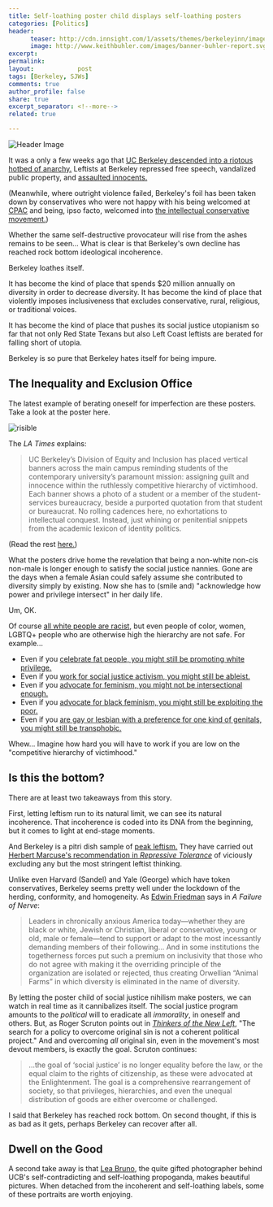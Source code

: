```yaml
---
title: Self-loathing poster child displays self-loathing posters 
categories: [Politics]
header:
      teaser: http://cdn.innsight.com/1/assets/themes/berkeleyinn/images/Berkeley-Campinele.jpg
      image: http://www.keithbuhler.com/images/banner-buhler-report.svg
excerpt: 
permalink: 
layout:            post
tags: [Berkeley, SJWs]
comments: true
author_profile: false
share: true
excerpt_separator: <!--more-->
related: true

---
```


![Header Image](http://cdn.innsight.com/1/assets/themes/berkeleyinn/images/Berkeley-Campinele.jpg)


It was a only a few weeks ago that [UC Berkeley descended into a riotous hotbed of anarchy.](http://www.latimes.com/opinion/op-ed/la-oe-macdonald-berkeley-victimology-20170207-story.html) Leftists at Berkeley repressed free speech, vandalized public property, and [assaulted innocents.](https://www.youtube.com/watch?v=CIFYTYNl7ng) 

(Meanwhile, where outright violence failed, Berkeley's foil has been taken down by conservatives who were not happy with his being welcomed at [CPAC](http://cpac.conservative.org/) and being, ipso facto, welcomed into [the intellectual conservative movement.](http://www.nationalreview.com/article/445114/milo-phenomenon-understanding-right-wing-rage)) 

Whether the same self-destructive provocateur will rise from the ashes remains to be seen...  What is clear is that Berkeley's own decline has reached rock bottom ideological incoherence. 

Berkeley loathes itself. 

<!--more-->

It has become the kind of place that spends $20 million annually on diversity in order to decrease diversity. It has become the kind of place that violently imposes inclusiveness that excludes conservative, rural, religious, or traditional voices. 

It has become the kind of place that pushes its social justice utopianism so far that not only Red State Texans but also Left Coast leftists are berated for falling short of utopia. 

Berkeley is so pure that Berkeley hates itself for being impure. 

## The Inequality and Exclusion Office


The latest example of berating oneself for imperfection are these posters. Take a look at the poster here. 

![risible](https://static1.squarespace.com/static/52a8f573e4b0ed42f38a0199/t/589383335016e1dcf16422f2/1486062438299/?format=750w)

The *LA Times* explains: 

>UC Berkeley’s Division of Equity and Inclusion has placed vertical banners across the main campus reminding students of the contemporary university’s paramount mission: assigning guilt and innocence within the ruthlessly competitive hierarchy of victimhood. Each banner shows a photo of a student or a member of the student-services bureaucracy, beside a purported quotation from that student or bureaucrat. No rolling cadences here, no exhortations to intellectual conquest. Instead, just whining or penitential snippets from the academic lexicon of identity politics.

(Read the rest [here.](http://www.latimes.com/opinion/op-ed/la-oe-macdonald-berkeley-victimology-20170207-story.html))

What the posters drive home the revelation that being a non-white non-cis non-male is longer enough to satisfy the social justice nannies. Gone are the days when a female Asian could safely assume she contributed to diversity simply by existing. Now she has to (smile and) "acknowledge how power and privilege intersect" in her daily life. 

Um, OK. 

Of course [all white people are racist](https://www.facebook.com/MicMedia/videos/1386008451421941/), but even people of color, women, LGBTQ+ people who are otherwise high the hierarchy are not safe. For example... 

- Even if you [celebrate fat people, you might still be promoting white privilege.](http://theadipositivityproject.zenfolio.com/about.html)
- Even if you [work for social justice activism, you might still be  ableist.](http://everydayfeminism.com/2016/09/social-justice-activism-ableist/)
- Even if you [advocate for feminism, you might not be intersectional enough.](http://www.huffingtonpost.com/entry/a-letter-to-open-minded-genuinely-kind-educated_us_58404ebce4b0b93e10f8dffc) 
- Even if you [advocate for black feminism, you might still be  exploiting the poor.](http://www.deathandtaxesmag.com/280129/beyonce-capitalism-black-activism/)
- Even if you [are gay or lesbian with a preference for one kind of genitals, you might still be transphobic.](https://www.youtube.com/watch?v=k5GYlZKfBmI&t=116s)


Whew... Imagine how hard you will have to work if you are low on the "competitive hierarchy of victimhood." 

## Is this the bottom? 

There are at least two takeaways from this story. 

First, letting leftism run to its natural limit, we can see its natural incoherence. That incoherence is coded into its DNA from the beginning, but it comes to light at end-stage moments. 

And Berkeley is a pitri dish sample of [peak leftism.](http://thefederalist.com/2015/01/06/have-we-already-reached-peak-leftism/) They have carried out [Herbert Marcuse's recommendation in *Repressive Tolerance*](http://www.marcuse.org/herbert/pubs/60spubs/65repressivetolerance.htm) of viciously excluding any but the most stringent leftist thinking. 

Unlike even Harvard (Sandel) and Yale (George) which have token conservatives, Berkeley seems pretty well under the lockdown of the herding, conformity, and homogeneity.  As [Edwin Friedman](http://amzn.to/2n9t0GR) says in *A Failure of Nerve*: 

>Leaders in chronically anxious America today—whether they are black or white, Jewish or Christian, liberal or conservative, young or old, male or female—tend to support or adapt to the most incessantly demanding members of their following... And in some institutions the togetherness forces put such a premium on inclusivity that those who do not agree with making it the overriding principle of the organization are isolated or rejected, thus creating Orwellian “Animal Farms” in which diversity is eliminated in the name of diversity.

By letting the poster child of social justice nihilism make posters, we can watch in real time as it cannibalizes itself. The social justice program amounts to the *political* will to eradicate all *immorality*, in oneself and others. But, as Roger Scruton points out in [*Thinkers of the New Left*](https://www.amazon.com/Fools-Frauds-Firebrands-Thinkers-Left/dp/1408187337), "The search for a policy to overcome original sin is not a coherent political project." And and overcoming *all* original sin, even in the movement's most devout members, is exactly the goal. Scruton continues: 

>...the goal of ‘social justice’ is no longer equality before the law, or the equal claim to the rights of citizenship, as these were advocated at the Enlightenment. The goal is a comprehensive rearrangement of society, so that privileges, hierarchies, and even the unequal distribution of goods are either overcome or challenged.

I said that Berkeley has reached rock bottom.  On second thought, if this is as bad as it gets, perhaps Berkeley can recover after all. 

## Dwell on the Good

A second take away is that [Lea Bruno](http://www.leabruno.com/blog/2017/2/2/extensive-portraiture-work-for-uc-berkeley), the quite gifted photographer behind UCB's self-contradicting and self-loathing propoganda, makes beautiful pictures. When detached from the incoherent and self-loathing labels, some of these portraits are worth enjoying. 

